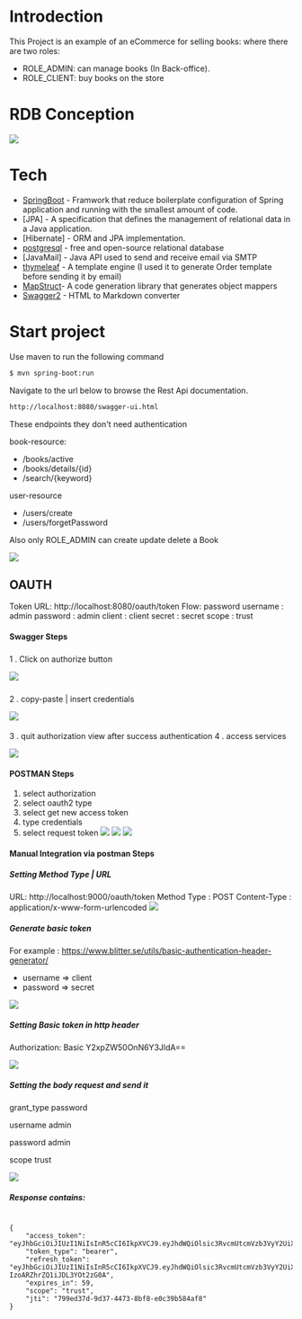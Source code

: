 # Introdection

This Project is an example of an eCommerce for selling books: where there are two roles:
* ROLE_ADMIN: can manage books (In Back-office).
* ROLE_CLIENT: buy books on the store



# RDB Conception

![](images/br.png)

# Tech

* [SpringBoot](https://spring.io/projects/spring-boot) - Framwork that reduce boilerplate configuration of Spring application and running with the smallest amount of code.
* [JPA] - A specification that defines the management of relational data in a Java application. 
* [Hibernate] - ORM and JPA implementation.
* [postgresql](https://www.postgresql.org) - free and open-source relational database 
* [JavaMail] - Java API used to send and receive email via SMTP
* [thymeleaf](https://www.thymeleaf.org) - A template engine (I used it to generate Order template before sending it by email)
* [MapStruct](https://mapstruct.org)- A code generation library that generates object mappers
* [Swagger2](https://swagger.io/) - HTML to Markdown converter


# Start project 

Use maven to run the following command 

```sh
$ mvn spring-boot:run
```

Navigate to the url below to browse the Rest Api documentation.

```sh
http://localhost:8080/swagger-ui.html
```


These endpoints they don't need authentication

book-resource:
  *  /books/active
  *  /books/details/{id}
  *  /search/{keyword}
  
user-resource
  * /users/create
  * /users/forgetPassword
 
Also only ROLE_ADMIN can create update delete a Book
 
![](images/sw1.PNG)
## OAUTH

Token URL: http://localhost:8080/oauth/token
Flow: password
username : admin
password : admin
client : client
secret : secret
scope : trust

#### Swagger Steps
##### 

 1 . Click on authorize button

![](images/sw2.PNG)

##### 
 2 . copy-paste | insert credentials 

![](images/sw4.PNG)

#### 
 3 . quit authorization view after success authentication 
 4 . access services

![](images/sw5.PNG)

#### POSTMAN Steps

1. select authorization
2. select oauth2 type
3. select get new access token
4. type credentials
5. select request token
![](images/posm1.PNG)
![](images/posm2.PNG)
![](images/posm3.PNG)
#### Manual Integration via postman Steps
##### Setting Method Type | URL

URL: http://localhost:9000/oauth/token
Method Type : POST
Content-Type : application/x-www-form-urlencoded
![](images/posm4.PNG)

##### Generate basic token

For example : https://www.blitter.se/utils/basic-authentication-header-generator/
* username => client
* password => secret

![](images/boauth2.PNG)

##### Setting Basic token in http header

Authorization: Basic Y2xpZW50OnN6Y3JldA==

![](images/posm5.PNG)

##### Setting the body request and send it

grant_type password

username admin

password admin

scope trust

![](images/posm6.PNG)

##### Response contains:
#
```
{
    "access_token": "eyJhbGciOiJIUzI1NiIsInR5cCI6IkpXVCJ9.eyJhdWQiOlsic3RvcmUtcmVzb3VyY2UiXSwidXNlcl9uYW1lIjoiYWRtaW4iLCJzY29wZSI6WyJ0cnVzdCJdLCJleHAiOjE1NzM1Mjc4MjEsImF1dGhvcml0aWVzIjpbIlJPTEVfQURNSU4iXSwianRpIjoiNzk5ZWQzN2QtOWQzNy00NDczLThiZjgtZTBjMzliNTg0YWY4IiwiY2xpZW50X2lkIjoiY2xpZW50In0.w6pYuNpJXGonrhHYUnxtlQLd8JeFqfqFFE_De0lS7SE",
    "token_type": "bearer",
    "refresh_token": "eyJhbGciOiJIUzI1NiIsInR5cCI6IkpXVCJ9.eyJhdWQiOlsic3RvcmUtcmVzb3VyY2UiXSwidXNlcl9uYW1lIjoiYWRtaW4iLCJzY29wZSI6WyJ0cnVzdCJdLCJhdGkiOiI3OTllZDM3ZC05ZDM3LTQ0NzMtOGJmOC1lMGMzOWI1ODRhZjgiLCJleHAiOjE1NzYxMTk3NjEsImF1dGhvcml0aWVzIjpbIlJPTEVfQURNSU4iXSwianRpIjoiOTdiNmVkNjAtNjk3MS00MTg5LThhNTktMTI2MGIwYjVkODYxIiwiY2xpZW50X2lkIjoiY2xpZW50In0.mhCj4W7KaI4yEAIBMv-IzoARZhrZQ1iJDL3YOt2zG0A",
    "expires_in": 59,
    "scope": "trust",
    "jti": "799ed37d-9d37-4473-8bf8-e0c39b584af8"
}
```
